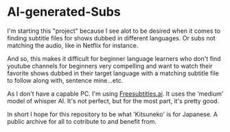 # AI-generated-Subs
I'm starting this "project" because I see alot to be desired when it comes to finding subtitle files for shows dubbed in different languages. Or subs not matching the audio, like in Netflix for instance.

 And so, this makes it difficult for beginner language learners who don't find youtube channels for beginners very compelling and want to watch their favorite shows dubbed in their target language with a matching subtitle file to follow along with, sentence mine...etc.

As I don't have a capable PC. I'm using [Freesubtitles.ai](https://freesubtitles.ai/). It uses the 'medium' model of whisper AI. It's not perfect, but for the most part, it's pretty good.

 In short I hope for this repository to be what 'Kitsuneko' is for Japanese. A public archive for all to cotribute to and benefit from.

